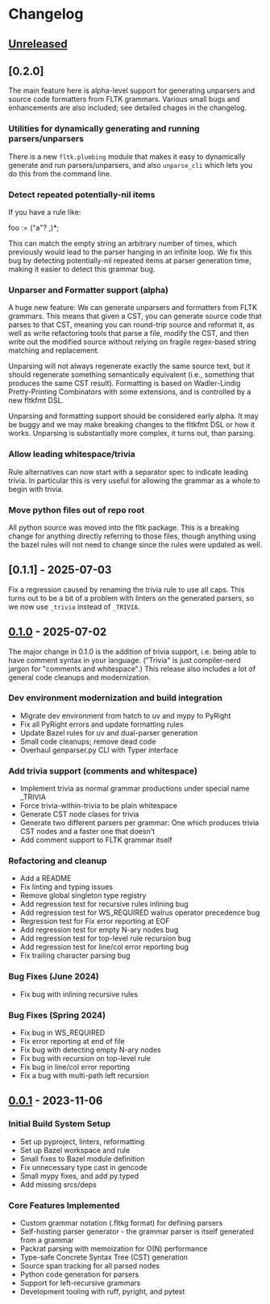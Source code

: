 # Changelog

## [Unreleased]

## [0.2.0]

The main feature here is alpha-level support for generating unparsers and source
code formatters from FLTK grammars. Various small bugs and enhancements are also
included; see detailed chages in the changelog.

### Utilities for dynamically generating and running parsers/unparsers

There is a new `fltk.plumbing` module that makes it easy to dynamically generate
and run parsers/unparsers, and also `unparse_cli` which lets you do this from
the command line.

### Detect repeated potentially-nil items

If you have a rule like:

foo := ("a"? ,)*;

This can match the empty string an arbitrary number of times, which previously
would lead to the parser hanging in an infinite loop. We fix this bug by
detecting potentially-nil repeated items at parser generation time, making it
easier to detect this grammar bug.

### Unparser and Formatter support (alpha)

A huge new feature: We can generate unparsers and formatters from FLTK grammars.
This means that given a CST, you can generate source code that parses to that
CST, meaning you can round-trip source and reformat it, as well as write
refactoring tools that parse a file, modify the CST, and then write out the
modified source without relying on fragile regex-based string matching and
replacement.

Unparsing will not always regenerate exactly the same source text, but it should
regenerate something semantically equivalent (i.e., something that produces the
same CST result). Formatting is based on Wadler-Lindig Pretty-Printing
Combinators with some extensions, and is controlled by a new fltkfmt DSL.

Unparsing and formatting support should be considered early alpha. It may be
buggy and we may make breaking changes to the fltkfmt DSL or how it works.
Unparsing is substantially more complex, it turns out, than parsing.

### Allow leading whitespace/trivia

Rule alternatives can now start with a separator spec to indicate leading
trivia. In particular this is very useful for allowing the grammar as a whole to
begin with trivia.

### Move python files out of repo root

All python source was moved into the fltk package. This is a breaking change for
anything directly referring to those files, though anything using the bazel
rules will not need to change since the rules were updated as well.

## [0.1.1] - 2025-07-03

Fix a regression caused by renaming the trivia rule to use all caps. This turns
out to be a bit of a problem with linters on the generated parsers, so we now
use `_trivia` instead of `_TRIVIA`.

## [0.1.0] - 2025-07-02

The major change in 0.1.0 is the addition of trivia support, i.e. being able to
have comment syntax in your language. ("Trivia" is just compiler-nerd jargon for
"comments and whitespace".) This release also includes a lot of general code
cleanups and modernization.

### Dev environment modernization and build integration
- Migrate dev environment from hatch to uv and mypy to PyRight
- Fix all PyRight errors and update formatting rules
- Update Bazel rules for uv and dual-parser generation
- Small code cleanups; remove dead code
- Overhaul genparser.py CLI with Typer interface

### Add trivia support (comments and whitespace)
- Implement trivia as normal grammar productions under special name _TRIVIA
- Force trivia-within-trivia to be plain whitespace
- Generate CST node clases for trivia
- Generate two different parsers per grammar: One which produces trivia CST nodes and a faster one that doesn't
- Add comment support to FLTK grammar itself

### Refactoring and cleanup
- Add a README
- Fix linting and typing issues
- Remove global singleton type registry
- Add regression test for recursive rules inlining bug
- Add regression test for WS_REQUIRED walrus operator precedence bug
- Regression test for Fix error reporting at EOF
- Add regression test for empty N-ary nodes bug
- Add regression test for top-level rule recursion bug
- Add regression test for line/col error reporting bug
- Fix trailing character parsing bug

### Bug Fixes (June 2024)
- Fix bug with inlining recursive rules

### Bug Fixes (Spring 2024)
- Fix bug in WS_REQUIRED
- Fix error reporting at end of file
- Fix bug with detecting empty N-ary nodes
- Fix bug with recursion on top-level rule
- Fix bug in line/col error reporting
- Fix a bug with multi-path left recursion

## [0.0.1] - 2023-11-06

### Initial Build System Setup
- Set up pyproject, linters, reformatting
- Set up Bazel workspace and rule
- Small fixes to Bazel module definition
- Fix unnecessary type cast in gencode
- Small mypy fixes, and add py.typed
- Add missing srcs/deps

### Core Features Implemented
- Custom grammar notation (.fltkg format) for defining parsers
- Self-hosting parser generator - the grammar parser is itself generated from a grammar
- Packrat parsing with memoization for O(N) performance
- Type-safe Concrete Syntax Tree (CST) generation
- Source span tracking for all parsed nodes
- Python code generation for parsers
- Support for left-recursive grammars
- Development tooling with ruff, pyright, and pytest

[Unreleased]: https://github.com/rnortman/fltk/compare/v0.1.0...HEAD
[0.1.0]: https://github.com/rnortman/fltk/releases/tag/v0.1.0
[0.0.1]: https://github.com/rnortman/fltk/releases/tag/v0.0.1